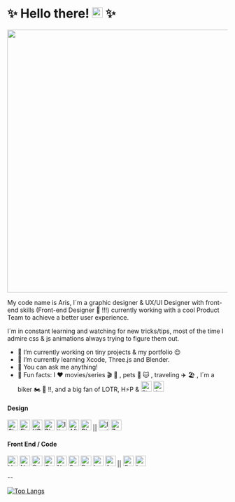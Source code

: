 # ✨ Hello there! <a href="#"><img src="https://emojis.slackmojis.com/emojis/images/1511368775/3217/bluelightsaber.png?1511368775" width="24px"/></a> ✨

<p align="center">
  <a href="#"><img width="600" src="https://media.giphy.com/media/3oKIPi0sqqBWi5IR68/giphy.gif"></a>
</p>

My code name is Aris, I´m a graphic designer & UX/UI Designer with front-end skills (Front-end Designer 🤩 !!!) currently working with a cool Product Team to achieve a better user experience.

I´m in constant learning and watching for new tricks/tips, most of the time I admire css & js animations always trying to figure them out.

* 🔭  I’m currently working on tiny projects & my portfolio 😌
* 🌱  I’m currently learning Xcode, Three.js and Blender.
* 💬  You can ask me anything!
* 💫  Fun facts: I  ♥️  movies/series  🎬 🍿  , pets  🐶 🐱 , traveling ✈️ 🏖  , I´m a biker 🏍  🖤  !!, and a big fan of LOTR, H⚡️P &
<a href="#"><img src="https://emojis.slackmojis.com/emojis/images/1482947228/1532/lightsaber.png?1482947228" width="24px" title="Star Wars"/></a> <a href="#"><img src="https://emojis.slackmojis.com/emojis/images/1538730887/4767/jediorder.png?1538730887" width="24px" title="Jedi Order"/></a>


<h4 align="left">Design</h4>

<p><a href="#"><img src="https://emojis.slackmojis.com/emojis/images/1536830766/4651/sketch.png?1536830766" width="24px" title="Sketch"/></a>
<a href="#"><img src="https://emojis.slackmojis.com/emojis/images/1585055723/8322/figma.png?1585055723" width="24px" title="Figma"/></a>
<a href="#"><img src="https://emojis.slackmojis.com/emojis/images/1476034534/1242/adobe_xd.png?1476034534" width="24px" title="XD"/></a>
<a href="#"><img src="https://emojis.slackmojis.com/emojis/images/1450464730/190/photoshop.png?1450464730" width="24px" title="Photoshop"/></a>
<a href="#"><img src="https://emojis.slackmojis.com/emojis/images/1450464717/189/illustrator.png?1450464717" width="24px" title="Illustrator"/></a>
<a href="#"><img src="https://upload.wikimedia.org/wikipedia/commons/c/cb/Adobe_After_Effects_CC_icon.svg" width="24px" title="After Effects"/></a>
<a href="#"><img src="https://emojis.slackmojis.com/emojis/images/1505443669/2917/blender3d.png?1505443669" width="24px" title="Blender"/></a>
||
<a href="#"><img src="https://emojis.slackmojis.com/emojis/images/1476027910/1230/invision.png?1476027910" width="24px" title="Invision"/></a>
<a href="#"><img src="https://emojis.slackmojis.com/emojis/images/1501021340/502/zeplin.png?1501021340" width="24px" title="Zeplin"/></a></p>

<h4 align="left">Front End / Code </h4>
<p><a href="#"><img src="https://emojis.slackmojis.com/emojis/images/1483052921/1537/vue.png?1483052921" width="24px" title="Vue"/></a>
<a href="#"><img src="https://emojis.slackmojis.com/emojis/images/1565274653/6097/nuxt.png?1565274653" width="24px" title="Nuxt.js"/></a>
<a href="#"><img src="https://emojis.slackmojis.com/emojis/images/1473950148/1161/react.png?1473950148" width="24px" title="React"/></a>
<a href="#"><img src="https://emojis.slackmojis.com/emojis/images/1507172902/2986/gatsby.png?1507172902" width="24px" title="Gatsby,js"/></a>
<a href="#"><img src="https://emojis.slackmojis.com/emojis/images/1538063700/4730/nextjs.jpeg?1538063700" width="24px" title="Next.js"/></a>
<a href="#"><img src="https://emojis.slackmojis.com/emojis/images/1470342476/703/sass.png?1470342476" width="24px" title="Sass/Scss"/></a>
<a href="#"><img src="https://upload.wikimedia.org/wikipedia/commons/b/b2/Bootstrap_logo.svg" width="24px" title="Boostrap"/></a>
<a href="#"><img src="https://emojis.slackmojis.com/emojis/images/1536564516/4640/laravel.png?1536564516" width="24px" title="Laravel"/></a>
<a href="#"><img src="https://emojis.slackmojis.com/emojis/images/1620759626/38068/angular.png?1620759626" width="24px" title="Angular"/></a>
||
<a href="#"><img src="https://greensock.com/uploads/monthly_2018_06/favicon.ico.4811a987b377f271db584b422f58e5a7.ico" width="24px" title="Greeen Sock"/></a>
<a href="#"><img src="https://lottiefiles.com/favicons/favicon-32x32.png" width="24px" title="Lottie"/></a></p>

--

[![Top Langs](https://github-readme-stats.vercel.app/api/top-langs/?username=arisbi&theme=tokyonight&layout=compact)](https://github.com/arisbi/github-readme-stats)
